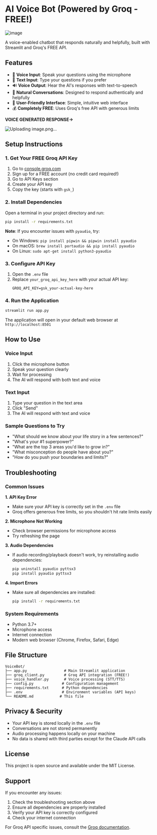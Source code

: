 # AI Voice Bot (Powered by Groq - FREE!)

![image](https://github.com/user-attachments/assets/28a86d23-c19f-4321-b1f1-4f4788c3ed25)


A voice-enabled chatbot that responds naturally and helpfully, built with Streamlit and Groq's FREE API.

## Features

- 🎤 **Voice Input**: Speak your questions using the microphone
- 💬 **Text Input**: Type your questions if you prefer
- 🔊 **Voice Output**: Hear the AI's responses with text-to-speech
- 🎯 **Natural Conversations**: Designed to respond authentically and helpfully
- 🎨 **User-Friendly Interface**: Simple, intuitive web interface
- 💰 **Completely FREE**: Uses Groq's free API with generous limits

**VOICE GENERATED RESPONSE->**

![Uploading image.png…]()



## Setup Instructions

### 1. Get Your FREE Groq API Key

1. Go to [console.groq.com](https://console.groq.com/)
2. Sign up for a FREE account (no credit card required!)
3. Go to API Keys section
4. Create your API key
5. Copy the key (starts with `gsk_`)

### 2. Install Dependencies

Open a terminal in your project directory and run:

```bash
pip install -r requirements.txt
```

**Note**: If you encounter issues with `pyaudio`, try:
- On Windows: `pip install pipwin && pipwin install pyaudio`
- On macOS: `brew install portaudio && pip install pyaudio`
- On Linux: `sudo apt-get install python3-pyaudio`

### 3. Configure API Key

1. Open the `.env` file
2. Replace `your_groq_api_key_here` with your actual API key:
   ```
   GROQ_API_KEY=gsk_your-actual-key-here
   ```

### 4. Run the Application

```bash
streamlit run app.py
```

The application will open in your default web browser at `http://localhost:8501`

## How to Use

### Voice Input
1. Click the microphone button
2. Speak your question clearly
3. Wait for processing
4. The AI will respond with both text and voice

### Text Input
1. Type your question in the text area
2. Click "Send"
3. The AI will respond with text and voice

### Sample Questions to Try
- "What should we know about your life story in a few sentences?"
- "What's your #1 superpower?"
- "What are the top 3 areas you'd like to grow in?"
- "What misconception do people have about you?"
- "How do you push your boundaries and limits?"

## Troubleshooting

### Common Issues

**1. API Key Error**
- Make sure your API key is correctly set in the `.env` file
- Groq offers generous free limits, so you shouldn't hit rate limits easily

**2. Microphone Not Working**
- Check browser permissions for microphone access
- Try refreshing the page

**3. Audio Dependencies**
- If audio recording/playback doesn't work, try reinstalling audio dependencies:
  ```bash
  pip uninstall pyaudio pyttsx3
  pip install pyaudio pyttsx3
  ```

**4. Import Errors**
- Make sure all dependencies are installed:
  ```bash
  pip install -r requirements.txt
  ```

### System Requirements
- Python 3.7+
- Microphone access
- Internet connection
- Modern web browser (Chrome, Firefox, Safari, Edge)

## File Structure

```
VoiceBot/
├── app.py                 # Main Streamlit application
├── groq_client.py         # Groq API integration (FREE!)
├── voice_handler.py       # Voice processing (STT/TTS)
├── config.py             # Configuration management
├── requirements.txt      # Python dependencies
├── .env                  # Environment variables (API keys)
└── README.md            # This file
```

## Privacy & Security

- Your API key is stored locally in the `.env` file
- Conversations are not stored permanently
- Audio processing happens locally on your machine
- No data is shared with third parties except for the Claude API calls

## License

This project is open source and available under the MIT License.

## Support

If you encounter any issues:
1. Check the troubleshooting section above
2. Ensure all dependencies are properly installed
3. Verify your API key is correctly configured
4. Check your internet connection

For Groq API specific issues, consult the [Groq documentation](https://console.groq.com/docs/quickstart).
